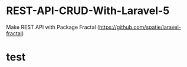 # REST-API-CRUD-With-Laravel-5
Make REST API with Package Fractal (https://github.com/spatie/laravel-fractal)
# test
